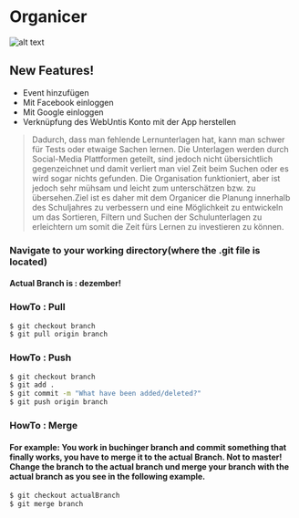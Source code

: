 # Organicer

![alt text](https://i.imgur.com/3DxieTj.jpg)


## New Features!

  - Event hinzufügen
  - Mit Facebook einloggen
  - Mit Google einloggen
  - Verknüpfung des WebUntis Konto mit der App herstellen
  
> Dadurch, dass man fehlende Lernunterlagen hat, kann man schwer für Tests oder etwaige Sachen lernen. Die Unterlagen werden durch Social-Media Plattformen geteilt, sind jedoch nicht übersichtlich gegenzeichnet und damit verliert man viel Zeit beim Suchen oder es wird sogar nichts gefunden. Die Organisation funktioniert, aber ist jedoch sehr mühsam und leicht zum 
unterschätzen bzw. zu übersehen.Ziel ist es daher mit dem Organicer die Planung innerhalb des Schuljahres zu verbessern und  eine Möglichkeit zu entwickeln um das Sortieren, Filtern und Suchen der Schulunterlagen zu erleichtern um somit die Zeit
fürs Lernen zu investieren zu können. 


### Navigate to your working directory(where the .git file is located)
#### Actual Branch is : dezember!

### HowTo : Pull

```sh
$ git checkout branch
$ git pull origin branch
```

### HowTo : Push

```sh
$ git checkout branch
$ git add .
$ git commit -m "What have been added/deleted?"
$ git push origin branch
```

### HowTo : Merge
#### For example: You work in buchinger branch and commit something that finally works, you have to merge it to the actual Branch. Not to master! Change the branch to the actual branch und merge your branch with the actual branch as you see in the following example.

```sh
$ git checkout actualBranch
$ git merge branch
```

